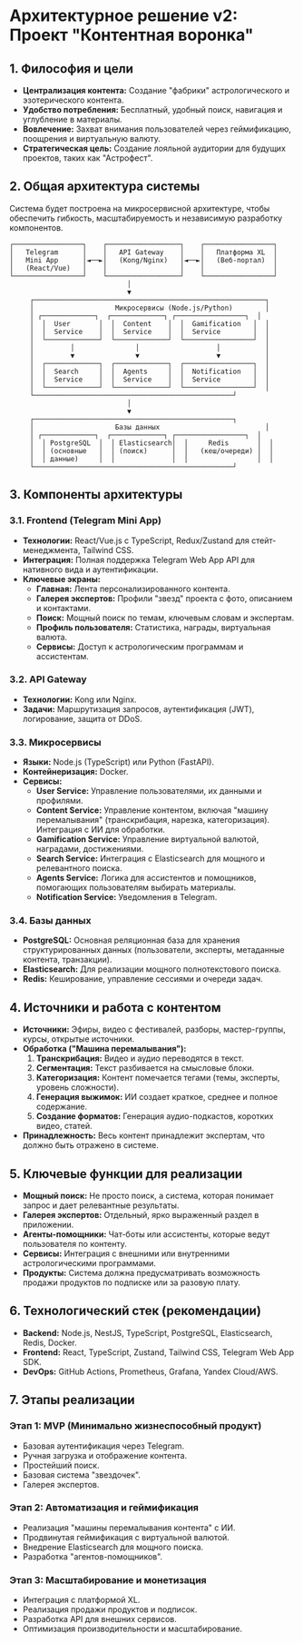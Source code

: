 # Архитектурное решение v2: Проект "Контентная воронка"

## 1. Философия и цели

- **Централизация контента:** Создание "фабрики" астрологического и эзотерического контента.
- **Удобство потребления:** Бесплатный, удобный поиск, навигация и углубление в материалы.
- **Вовлечение:** Захват внимания пользователей через геймификацию, поощрения и виртуальную валюту.
- **Стратегическая цель:** Создание лояльной аудитории для будущих проектов, таких как "Астрофест".

## 2. Общая архитектура системы

Система будет построена на микросервисной архитектуре, чтобы обеспечить гибкость, масштабируемость и независимую разработку компонентов.

```
┌─────────────────┐    ┌──────────────────┐    ┌─────────────────┐
│   Telegram      │    │   API Gateway    │    │   Платформа XL  │
│   Mini App      │◄──►│   (Kong/Nginx)   │◄──►│   (Веб-портал)  │
│   (React/Vue)   │    │                  │    │                 │
└─────────────────┘    └──────────────────┘    └─────────────────┘
                             │
                             ▼
     ┌─────────────────────────────────────────────────────────┐
     │                    Микросервисы (Node.js/Python)        │
     │ ┌─────────────┐  ┌─────────────┐ ┌─────────────────┐  │
     │  │  User       │  │  Content    │  │  Gamification   │  │
     │  │  Service    │  │  Service    │  │  Service        │  │
     │  └─────────────┘  └─────────────┘  └─────────────────┘  │
     │         │               │                   │           │
     │         ▼               ▼                   ▼           │
     │  ┌─────────────┐  ┌─────────────┐  ┌─────────────────┐  │
     │  │  Search     │  │  Agents     │  │  Notification   │  │
     │  │  Service    │  │  Service    │  │  Service        │  │
     │  └─────────────┘  └─────────────┘  └─────────────────┘  │
     └─────────────────────────────────────────────────┘
                             │
                             ▼
     ┌─────────────────────────────────────────────────┐
     │                    Базы данных                          │
     │ ┌─────────────┐  ┌─────────────┐ ┌─────────────────┐  │
     │  │ PostgreSQL  │  │ Elasticsearch│  │     Redis       │  │
     │  │ (основные   │  │ (поиск)      │  │   (кеш/очереди) │  │
     │  │ данные)     │  │              │  │                 │  │
     └─────────────────────────────────────────────────┘
```

## 3. Компоненты архитектуры

### 3.1. Frontend (Telegram Mini App)

- **Технологии:** React/Vue.js с TypeScript, Redux/Zustand для стейт-менеджмента, Tailwind CSS.
- **Интеграция:** Полная поддержка Telegram Web App API для нативного вида и аутентификации.
- **Ключевые экраны:**
    - **Главная:** Лента персонализированного контента.
    - **Галерея экспертов:** Профили "звезд" проекта с фото, описанием и контактами.
    - **Поиск:** Мощный поиск по темам, ключевым словам и экспертам.
    - **Профиль пользователя:** Статистика, награды, виртуальная валюта.
    - **Сервисы:** Доступ к астрологическим программам и ассистентам.

### 3.2. API Gateway

- **Технологии:** Kong или Nginx.
- **Задачи:** Маршрутизация запросов, аутентификация (JWT), логирование, защита от DDoS.

### 3.3. Микросервисы

- **Языки:** Node.js (TypeScript) или Python (FastAPI).
- **Контейнеризация:** Docker.
- **Сервисы:**
    - **User Service:** Управление пользователями, их данными и профилями.
    - **Content Service:** Управление контентом, включая "машину перемалывания" (транскрибация, нарезка, категоризация). Интеграция с ИИ для обработки.
    - **Gamification Service:** Управление виртуальной валютой, наградами, достижениями.
    - **Search Service:** Интеграция с Elasticsearch для мощного и релевантного поиска.
    - **Agents Service:** Логика для ассистентов и помощников, помогающих пользователям выбирать материалы.
    - **Notification Service:** Уведомления в Telegram.

### 3.4. Базы данных

- **PostgreSQL:** Основная реляционная база для хранения структурированных данных (пользователи, эксперты, метаданные контента, транзакции).
- **Elasticsearch:** Для реализации мощного полнотекстового поиска.
- **Redis:** Кеширование, управление сессиями и очереди задач.

## 4. Источники и работа с контентом

- **Источники:** Эфиры, видео с фестивалей, разборы, мастер-группы, курсы, открытые источники.
- **Обработка ("Машина перемалывания"):**
    1.  **Транскрибация:** Видео и аудио переводятся в текст.
    2.  **Сегментация:** Текст разбивается на смысловые блоки.
    3.  **Категоризация:** Контент помечается тегами (темы, эксперты, уровень сложности).
    4.  **Генерация выжимок:** ИИ создает краткое, среднее и полное содержание.
    5.  **Создание форматов:** Генерация аудио-подкастов, коротких видео, статей.
- **Принадлежность:** Весь контент принадлежит экспертам, что должно быть отражено в системе.

## 5. Ключевые функции для реализации

- **Мощный поиск:** Не просто поиск, а система, которая понимает запрос и дает релевантные результаты.
- **Галерея экспертов:** Отдельный, ярко выраженный раздел в приложении.
- **Агенты-помощники:** Чат-боты или ассистенты, которые ведут пользователя по контенту.
- **Сервисы:** Интеграция с внешними или внутренними астрологическими программами.
- **Продукты:** Система должна предусматривать возможность продажи продуктов по подписке или за разовую плату.

## 6. Технологический стек (рекомендации)

- **Backend:** Node.js, NestJS, TypeScript, PostgreSQL, Elasticsearch, Redis, Docker.
- **Frontend:** React, TypeScript, Zustand, Tailwind CSS, Telegram Web App SDK.
- **DevOps:** GitHub Actions, Prometheus, Grafana, Yandex Cloud/AWS.

## 7. Этапы реализации

### Этап 1: MVP (Минимально жизнеспособный продукт)
- Базовая аутентификация через Telegram.
- Ручная загрузка и отображение контента.
- Простейший поиск.
- Базовая система "звездочек".
- Галерея экспертов.

### Этап 2: Автоматизация и геймификация
- Реализация "машины перемалывания контента" с ИИ.
- Продвинутая геймификация с виртуальной валютой.
- Внедрение Elasticsearch для мощного поиска.
- Разработка "агентов-помощников".

### Этап 3: Масштабирование и монетизация
- Интеграция с платформой XL.
- Реализация продажи продуктов и подписок.
- Разработка API для внешних сервисов.
- Оптимизация производительности и масштабирование.